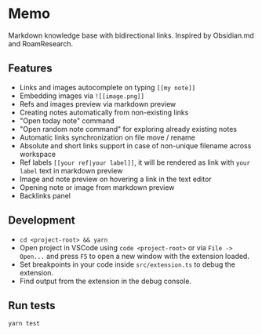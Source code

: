 # Memo

Markdown knowledge base with bidirectional links. Inspired by Obsidian.md and RoamResearch.

## Features

- Links and images autocomplete on typing `[[my note]]`
- Embedding images via `![[image.png]]`
- Refs and images preview via markdown preview
- Creating notes automatically from non-existing links
- "Open today note" command
- "Open random note command" for exploring already existing notes
- Automatic links synchronization on file move / rename
- Absolute and short links support in case of non-unique filename across workspace
- Ref labels `[[your ref|your label]]`, it will be rendered as link with `your label` text in markdown preview
- Image and note preview on hovering a link in the text editor
- Opening note or image from markdown preview
- Backlinks panel

## Development

* `cd <project-root> && yarn`
* Open project in VSCode using `code <project-root>` or via `File -> Open...` and press `F5` to open a new window with the extension loaded.
* Set breakpoints in your code inside `src/extension.ts` to debug the extension.
* Find output from the extension in the debug console.

## Run tests

```
yarn test
```
